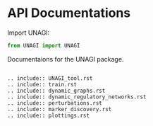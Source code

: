 # API Documentations

Import UNAGI:

```python
from UNAGI import UNAGI
```

Documentaions for the UNAGI package.

```{eval-rst}

.. include:: UNAGI_tool.rst
.. include:: train.rst
.. include:: dynamic_graphs.rst
.. include:: dynamic_regulatory_networks.rst
.. include:: perturbations.rst
.. include:: marker_discovery.rst
.. include:: plottings.rst
```